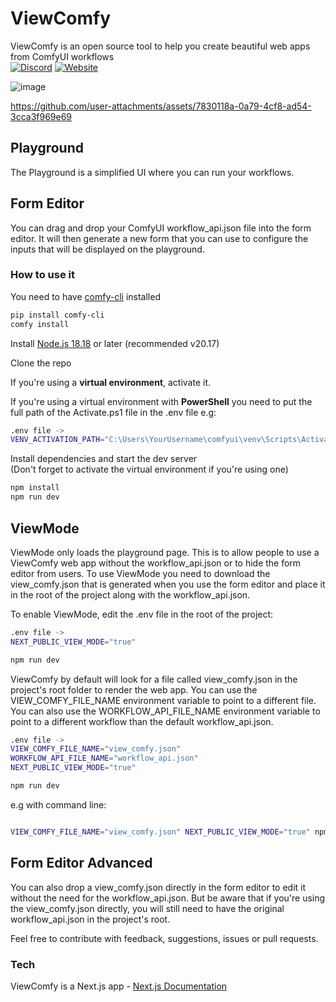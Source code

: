 # ViewComfy

ViewComfy is an open source tool to help you create beautiful web apps from ComfyUI workflows  
[![Discord](https://img.shields.io/badge/ViewComfy-Discord-%235865F2.svg)](https://discord.gg/DXubrz5R7E)
[![Website](https://img.shields.io/badge/ViewComfy%20-%20green?label=Website&color=133237)](https://www.viewcomfy.com/)

![image](https://github.com/user-attachments/assets/2cdacb83-3f71-4e11-9fbd-55b61852a1cb)

https://github.com/user-attachments/assets/7830118a-0a79-4cf8-ad54-3cca3f969e69

## Playground

The Playground is a simplified UI where you can run your workflows.

## Form Editor

You can drag and drop your ComfyUI workflow_api.json file into the form editor. It will then generate a new form that you can use to configure the inputs that will be displayed on the playground.

### How to use it

You need to have [comfy-cli](https://github.com/Comfy-Org/comfy-cli/) installed

```bash
pip install comfy-cli
comfy install
```

Install [Node.js 18.18](https://nodejs.org/) or later (recommended v20.17)

Clone the repo

If you're using a **virtual environment**, activate it.

If you're using a virtual environment with **PowerShell** you need to put the full path of the Activate.ps1 file in the .env file
e.g:

```bash
.env file ->
VENV_ACTIVATION_PATH="C:\Users\YourUsername\comfyui\venv\Scripts\Activate.ps1"
```

Install dependencies and start the dev server  
(Don't forget to activate the virtual environment if you're using one)

```bash
npm install
npm run dev
```

## ViewMode

ViewMode only loads the playground page. This is to allow people to use a ViewComfy web app without the workflow_api.json or to hide the form editor from users.
To use ViewMode you need to download the view_comfy.json that is generated when you use the form editor and place it in the root of the project along with the workflow_api.json.

To enable ViewMode, edit the .env file in the root of the project:

```bash
.env file ->
NEXT_PUBLIC_VIEW_MODE="true"

npm run dev
```

ViewComfy by default will look for a file called view_comfy.json in the project's root folder to render the web app. You can use the VIEW_COMFY_FILE_NAME environment variable to point to a different file. You can also use the WORKFLOW_API_FILE_NAME environment variable to point to a different workflow than the default workflow_api.json.

```bash
.env file ->
VIEW_COMFY_FILE_NAME="view_comfy.json"
WORKFLOW_API_FILE_NAME="workflow_api.json"
NEXT_PUBLIC_VIEW_MODE="true"

npm run dev
```

e.g with command line:

```bash

VIEW_COMFY_FILE_NAME="view_comfy.json" NEXT_PUBLIC_VIEW_MODE="true" npm run dev
```

## Form Editor Advanced

You can also drop a view_comfy.json directly in the form editor to edit it without the need for the workflow_api.json. But be aware that if you're using the view_comfy.json directly, you will still need to have the original workflow_api.json in the project's root.

Feel free to contribute with feedback, suggestions, issues or pull requests.

### Tech

ViewComfy is a Next.js app - [Next.js Documentation](https://nextjs.org/docs)
